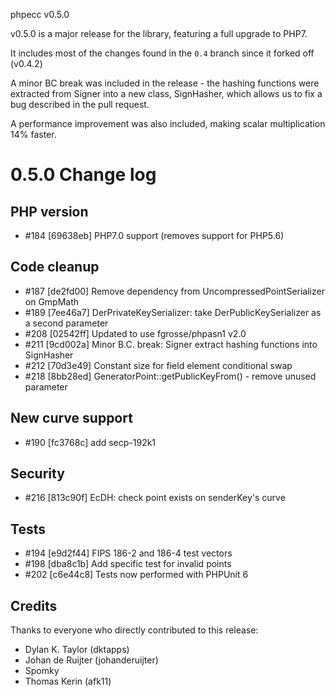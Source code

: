 phpecc v0.5.0

v0.5.0 is a major release for the library, featuring a full
upgrade to PHP7.

It includes most of the changes found in the `0.4` branch since
it forked off (v0.4.2)

A minor BC break was included in the release - the hashing functions
were extracted from Signer into a new class, SignHasher, which
allows us to fix a bug described in the pull request.

A performance improvement was also included, making scalar
multiplication 14% faster.

0.5.0 Change log
================

## PHP version
- #184 [69638eb] PHP7.0 support (removes support for PHP5.6)

## Code cleanup
- #187 [de2fd00] Remove dependency from UncompressedPointSerializer on GmpMath
- #189 [7ee46a7] DerPrivateKeySerializer: take DerPublicKeySerializer as a second parameter
- #208 [02542ff] Updated to use fgrosse/phpasn1 v2.0
- #211 [9cd002a] Minor B.C. break: Signer extract hashing functions into SignHasher
- #212 [70d3e49] Constant size for field element conditional swap
- #218 [8bb28ed] GeneratorPoint::getPublicKeyFrom() - remove unused parameter

## New curve support 
- #190 [fc3768c] add secp-192k1

## Security
- #216 [813c90f] EcDH: check point exists on senderKey's curve

## Tests
- #194 [e9d2f44] FIPS 186-2 and 186-4 test vectors
- #198 [dba8c1b] Add specific test for invalid points
- #202 [c6e44c8] Tests now performed with PHPUnit 6

## Credits

Thanks to everyone who directly contributed to this release:

 - Dylan K. Taylor (dktapps)
 - Johan de Ruijter (johanderuijter)
 - Spomky
 - Thomas Kerin (afk11)
